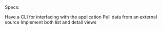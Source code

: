 Specs:

 Have a CLI for interfacing with the application
 Pull data from an external source
 Implement both list and detail views